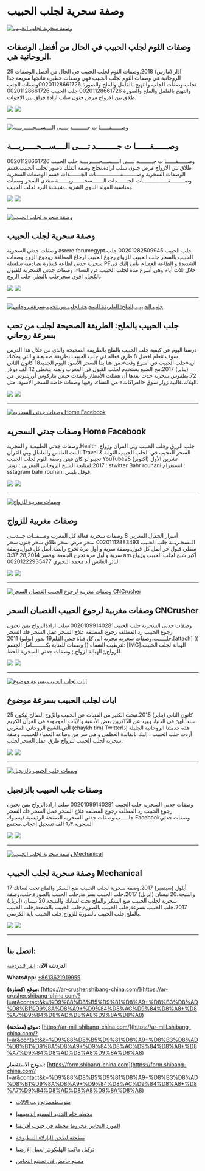 # وصفة سحرية لجلب الحبيب

<a href="https://swt.shibang-china.com/?l=ar&img&k=%D9%88%D8%B5%D9%81%D8%A9+%D8%B3%D8%AD%D8%B1%D9%8A%D8%A9+%D9%84%D8%AC%D9%84%D8%A8+%D8%A7%D9%84%D8%AD%D8%A8%D9%8A%D8%A8" target="_blank">![وصفة سحرية لجلب الحبيب](http://static.shibang-china.com/all-800x300/214.jpg)</a>

## وصفات الثوم لجلب الحبيب في الحال من أفضل الوصفات الروحانية هي.
29 آذار (مارس) 2018.وصفات الثوم لجلب الحبيب في الحال من أفضل الوصفات الروحانية هي وصفات الثوم لجلب الحبيب فهي وصفات خطيرة نتائجها سريعة جدا تجلب.وصفات الجلب والتهيج بالفلفل والملح والصورة 00201128661726وصفات الجلب والتهيج بالفلفل والملح والصورة 00201128661726 جلب الحبيب 00201128661726 طلاق بين الازواج مرض جنون سلب ارادة فراق بين الاخوات.


<a href="https://whatsapp.shibangsoft.com/WhatsApp.php" target="_blank" title="WhatsApp">![](http://static.shibang-china.com/icon/whatsapp.png)</a> <a href="https://swt.shibang-china.com/?l=ar&icon&k=%D9%88%D8%B5%D9%81%D8%A9+%D8%B3%D8%AD%D8%B1%D9%8A%D8%A9+%D9%84%D8%AC%D9%84%D8%A8+%D8%A7%D9%84%D8%AD%D8%A8%D9%8A%D8%A8" target="_blank">![](http://static.shibang-china.com/icon/chat-ar.png)</a>

---

<a href="https://swt.shibang-china.com/?l=ar&img&k=%D9%88%D8%B5%D9%81%D8%A9+%D8%B3%D8%AD%D8%B1%D9%8A%D8%A9+%D9%84%D8%AC%D9%84%D8%A8+%D8%A7%D9%84%D8%AD%D8%A8%D9%8A%D8%A8" target="_blank">![وصــــــفــــــا ت جـــــــــد تــــى الــــســـحـــــريـــة](http://static.shibang-china.com/all-800x300/872.jpg)</a>

## وصــــــفــــــا ت جـــــــــد تــــى الــــســـحـــــريـــة
وصــــــفــــــا ت جـــــــــد تــــى الــــســـحـــــريـــة جلب الحبيب 00201128661726 طلاق بين الازواج مرض جنون سلب ارادة.نجاح وصفة الملك ناصور لجلب الحبيب.قسم الوصفات السحرية وصـــــــــفــــــــــــــــات الجـــــــدات.قسم الوصفات السحرية وصـــــــــفــــــــــــــــات الجـــــــدات الـــــــسحـــــــريـــــــة منتدى السحر.وصفات بمناسبة المولد النبوي الشريف.شبشبة البرد لجلب الحبيب.


<a href="https://whatsapp.shibangsoft.com/WhatsApp.php" target="_blank" title="WhatsApp">![](http://static.shibang-china.com/icon/whatsapp.png)</a> <a href="https://swt.shibang-china.com/?l=ar&icon&k=%D9%88%D8%B5%D9%81%D8%A9+%D8%B3%D8%AD%D8%B1%D9%8A%D8%A9+%D9%84%D8%AC%D9%84%D8%A8+%D8%A7%D9%84%D8%AD%D8%A8%D9%8A%D8%A8" target="_blank">![](http://static.shibang-china.com/icon/chat-ar.png)</a>

---

<a href="https://swt.shibang-china.com/?l=ar&img&k=%D9%88%D8%B5%D9%81%D8%A9+%D8%B3%D8%AD%D8%B1%D9%8A%D8%A9+%D9%84%D8%AC%D9%84%D8%A8+%D8%A7%D9%84%D8%AD%D8%A8%D9%8A%D8%A8" target="_blank">![وصفة سحرية لجلب الحبيب](http://static.shibang-china.com/all-800x300/713.jpg)</a>

## وصفة سحرية لجلب الحبيب
وصفات جدتى السحرية asrere.forumegypt.جلب الحبيب 00201282509945 جلب الحبيب بالسحر جلب الحبيب للزواج رجوع الحبيب ارجاع المطلقة روجوع الزوج.وصفات سحرية جدتي لطاعة كسارة تصادمية سلسلة PFالشديدة و الطاعة العمياء، يأتي إليك في خلال ثلاث أيام وهي أسرع مدة لجلب الحبيب.عن النساء، وصفات جدتي السحرية للقبول بالكحل، اقوي سحرجلب بالنظر، جلب الزوج.


<a href="https://whatsapp.shibangsoft.com/WhatsApp.php" target="_blank" title="WhatsApp">![](http://static.shibang-china.com/icon/whatsapp.png)</a> <a href="https://swt.shibang-china.com/?l=ar&icon&k=%D9%88%D8%B5%D9%81%D8%A9+%D8%B3%D8%AD%D8%B1%D9%8A%D8%A9+%D9%84%D8%AC%D9%84%D8%A8+%D8%A7%D9%84%D8%AD%D8%A8%D9%8A%D8%A8" target="_blank">![](http://static.shibang-china.com/icon/chat-ar.png)</a>

---

<a href="https://swt.shibang-china.com/?l=ar&img&k=%D9%88%D8%B5%D9%81%D8%A9+%D8%B3%D8%AD%D8%B1%D9%8A%D8%A9+%D9%84%D8%AC%D9%84%D8%A8+%D8%A7%D9%84%D8%AD%D8%A8%D9%8A%D8%A8" target="_blank">![جلب الحبيب بالملح: الطريقة الصحيحة لجلب من تحب بسرعة روحاني](http://static.shibang-china.com/all-800x300/876.jpg)</a>

## جلب الحبيب بالملح: الطريقة الصحيحة لجلب من تحب بسرعة روحاني
درسنا اليوم عن كيفية جلب الحبيب بالملح بالطريقة الصحيحة والذي من خلال هذا الدرس سوف تتعلم افضل 8.طرق فعاله في جلب الحبيب بطريقة صحيحة و التي يمكنك ان.«جلب الحبيب في أسرع وقت».من هنا بدأ السحر الأسود اليوم الجديد18 كانون الثاني (يناير) 2017.مخ الضبع يستخدم لجلب القبول فى المغرب وثمنه يتخطى 12 ألف دولار 72.بطقوس سحرية حدث بعدها أن هطلت الأمطار وأنقذت جيش ماركوس أوريليوس من الهلاك.غالبية زوار سوق «العراكات» من النساء، وفيها وصفات خاصة للسحر الأسود، مثل.


<a href="https://whatsapp.shibangsoft.com/WhatsApp.php" target="_blank" title="WhatsApp">![](http://static.shibang-china.com/icon/whatsapp.png)</a> <a href="https://swt.shibang-china.com/?l=ar&icon&k=%D9%88%D8%B5%D9%81%D8%A9+%D8%B3%D8%AD%D8%B1%D9%8A%D8%A9+%D9%84%D8%AC%D9%84%D8%A8+%D8%A7%D9%84%D8%AD%D8%A8%D9%8A%D8%A8" target="_blank">![](http://static.shibang-china.com/icon/chat-ar.png)</a>

---

<a href="https://swt.shibang-china.com/?l=ar&img&k=%D9%88%D8%B5%D9%81%D8%A9+%D8%B3%D8%AD%D8%B1%D9%8A%D8%A9+%D9%84%D8%AC%D9%84%D8%A8+%D8%A7%D9%84%D8%AD%D8%A8%D9%8A%D8%A8" target="_blank">![وصفات جدتي السحريه Home Facebook](http://static.shibang-china.com/all-800x300/1003.jpg)</a>

## وصفات جدتي السحريه Home Facebook
وصفات جدتي الطبيعية و المجربة.Health .جلب الرزق وجلب الحبيب وبي القران وزواج البنت العانس والعاطل وبي القران.Travel &amp;.السحر العجيب في الجلب الحبيب.الثومة تجيبو لو كان فينن وصفة الثوم لجلب الحبيب YouTube25 تشرين الأول (أكتوبر) 2017.لمتابعة الشيخ الروحاني المغربي : تويتر : stwitter Bahr rouhani انستغرام : sstagram bahr rouhani قوقل بليس.


<a href="https://whatsapp.shibangsoft.com/WhatsApp.php" target="_blank" title="WhatsApp">![](http://static.shibang-china.com/icon/whatsapp.png)</a> <a href="https://swt.shibang-china.com/?l=ar&icon&k=%D9%88%D8%B5%D9%81%D8%A9+%D8%B3%D8%AD%D8%B1%D9%8A%D8%A9+%D9%84%D8%AC%D9%84%D8%A8+%D8%A7%D9%84%D8%AD%D8%A8%D9%8A%D8%A8" target="_blank">![](http://static.shibang-china.com/icon/chat-ar.png)</a>

---

<a href="https://swt.shibang-china.com/?l=ar&img&k=%D9%88%D8%B5%D9%81%D8%A9+%D8%B3%D8%AD%D8%B1%D9%8A%D8%A9+%D9%84%D8%AC%D9%84%D8%A8+%D8%A7%D9%84%D8%AD%D8%A8%D9%8A%D8%A8" target="_blank">![وصفات مغربية للزواج](http://static.shibang-china.com/all-800x300/559.jpg)</a>

## وصفات مغربية للزواج
أسرار الجمال المغربي 8 وصفات سحرية فعالة كل المغرب.وصــفــات جــدتــى الــسحـريــة جلب الحبيب 00201112883493 سحر مرض سحر طلاق سحر جنون سحر سفلي.قبول حر.أصل كل قبول.وصفة سرية و أول مرة تخرج رابطة.أصل كل قبول.وصفة سرية و أول مرة تخرج الجمعة نوفمبر 28,2014 3:37 am.أكبر شيخ لجلب الحبيب وزواج البائر العانس أ.د محمد البحيري 00201222935477


<a href="https://whatsapp.shibangsoft.com/WhatsApp.php" target="_blank" title="WhatsApp">![](http://static.shibang-china.com/icon/whatsapp.png)</a> <a href="https://swt.shibang-china.com/?l=ar&icon&k=%D9%88%D8%B5%D9%81%D8%A9+%D8%B3%D8%AD%D8%B1%D9%8A%D8%A9+%D9%84%D8%AC%D9%84%D8%A8+%D8%A7%D9%84%D8%AD%D8%A8%D9%8A%D8%A8" target="_blank">![](http://static.shibang-china.com/icon/chat-ar.png)</a>

---

<a href="https://swt.shibang-china.com/?l=ar&img&k=%D9%88%D8%B5%D9%81%D8%A9+%D8%B3%D8%AD%D8%B1%D9%8A%D8%A9+%D9%84%D8%AC%D9%84%D8%A8+%D8%A7%D9%84%D8%AD%D8%A8%D9%8A%D8%A8" target="_blank">![وصفات مغربية لرجوع الحبيب الغضبان السحر CNCrusher](http://static.shibang-china.com/all-800x300/1452.jpg)</a>

## وصفات مغربية لرجوع الحبيب الغضبان السحر CNCrusher
وصفات جدتى السحرية جلب الحبيب00201099140281 سلب ارادةالزواج بمن تحبون رجوع الحبيب رد المطلقه رجوع المطلقه علاج السحر عمل السحر فك السحر جلـــــب.وصفات سحرية مجربة الى كل فتاة فيض القلم19 تموز (يوليو) 2011.[attach] (( وصفات للعناية بكـــــــــامل الجسم )) لترطيب الشفاه: [IMG].الهبالة لجلب الحبيب للزواج,; الهبالة لزواج,; وصفات جدتي السحرية للحظ.


<a href="https://whatsapp.shibangsoft.com/WhatsApp.php" target="_blank" title="WhatsApp">![](http://static.shibang-china.com/icon/whatsapp.png)</a> <a href="https://swt.shibang-china.com/?l=ar&icon&k=%D9%88%D8%B5%D9%81%D8%A9+%D8%B3%D8%AD%D8%B1%D9%8A%D8%A9+%D9%84%D8%AC%D9%84%D8%A8+%D8%A7%D9%84%D8%AD%D8%A8%D9%8A%D8%A8" target="_blank">![](http://static.shibang-china.com/icon/chat-ar.png)</a>

---

<a href="https://swt.shibang-china.com/?l=ar&img&k=%D9%88%D8%B5%D9%81%D8%A9+%D8%B3%D8%AD%D8%B1%D9%8A%D8%A9+%D9%84%D8%AC%D9%84%D8%A8+%D8%A7%D9%84%D8%AD%D8%A8%D9%8A%D8%A8" target="_blank">![ايات لجلب الحبيب بسرعة موضوع](http://static.shibang-china.com/all-800x300/999.jpg)</a>

## ايات لجلب الحبيب بسرعة موضوع
25 كانون الثاني (يناير) 2015.تبحث الكثير من الفتيات عن الحبيب والزّوج الصالح ليكون سنداً لهنّ في الدنيا، وورد عن الذّاكرين بعض الأدعية والآيات الموجودة في القرآن الكريم الّتي.الشيخ الروحاني المغربي (chaykh tim) Twitterهذه خدمتنا الروحانية الجليلة إذا أردت جلب الحبيب ، إليك بالفائدة العظمى و هي سر من.وطاعه العمياء للحبيب، وصفة سحرية لجلب الحبيب للزواج طرق عمل السحر لجلب.


<a href="https://whatsapp.shibangsoft.com/WhatsApp.php" target="_blank" title="WhatsApp">![](http://static.shibang-china.com/icon/whatsapp.png)</a> <a href="https://swt.shibang-china.com/?l=ar&icon&k=%D9%88%D8%B5%D9%81%D8%A9+%D8%B3%D8%AD%D8%B1%D9%8A%D8%A9+%D9%84%D8%AC%D9%84%D8%A8+%D8%A7%D9%84%D8%AD%D8%A8%D9%8A%D8%A8" target="_blank">![](http://static.shibang-china.com/icon/chat-ar.png)</a>

---

<a href="https://swt.shibang-china.com/?l=ar&img&k=%D9%88%D8%B5%D9%81%D8%A9+%D8%B3%D8%AD%D8%B1%D9%8A%D8%A9+%D9%84%D8%AC%D9%84%D8%A8+%D8%A7%D9%84%D8%AD%D8%A8%D9%8A%D8%A8" target="_blank">![وصفات جلب الحبيب بالزنجبل](http://static.shibang-china.com/all-800x300/627.jpg)</a>

## وصفات جلب الحبيب بالزنجبل
وصفات جدتى السحرية جلب الحبيب 00201099140281 سلب ارادةالزواج بمن تحبون رجوع الحبيب رد المطلقه رجوع المطلقه علاج السحر عمل السحر فك السحر جلـــــب.وصفات جدتي السحريه الصفحة الرئيسية فيسبوك Facebookوصفات جدتي السحريه.٩٫٣ ألف تسجيل إعجاب.مجتمع‏


<a href="https://whatsapp.shibangsoft.com/WhatsApp.php" target="_blank" title="WhatsApp">![](http://static.shibang-china.com/icon/whatsapp.png)</a> <a href="https://swt.shibang-china.com/?l=ar&icon&k=%D9%88%D8%B5%D9%81%D8%A9+%D8%B3%D8%AD%D8%B1%D9%8A%D8%A9+%D9%84%D8%AC%D9%84%D8%A8+%D8%A7%D9%84%D8%AD%D8%A8%D9%8A%D8%A8" target="_blank">![](http://static.shibang-china.com/icon/chat-ar.png)</a>

---

<a href="https://swt.shibang-china.com/?l=ar&img&k=%D9%88%D8%B5%D9%81%D8%A9+%D8%B3%D8%AD%D8%B1%D9%8A%D8%A9+%D9%84%D8%AC%D9%84%D8%A8+%D8%A7%D9%84%D8%AD%D8%A8%D9%8A%D8%A8" target="_blank">![وصفة سحرية لجلب الحبيب Mechanical](http://static.shibang-china.com/all-800x300/885.jpg)</a>

## وصفة سحرية لجلب الحبيب Mechanical
17 أيلول (سبتمبر) 2017.وصفة سحرية لجلب الحبيب ضع السكر والملح تحت لسانك والنتيجة.20 نيسان (إبريل) 2017.جلب الحبيب بسرعة,جلب الحبيب بالصورة,جلب.وصفة سحرية لجلب الحبيب ضع السكر والملح تحت لسانك والنتيجة.20 نيسان (إبريل) 2017.جلب الحبيب بسرعة,جلب الحبيب بالصورة,جلب الحبيب بالشمعة,جلب الحبيب بالملح,جلب الحبيب بالصورة للزواج,جلب الحبيب باية الكرسي.


<a href="https://whatsapp.shibangsoft.com/WhatsApp.php" target="_blank" title="WhatsApp">![](http://static.shibang-china.com/icon/whatsapp.png)</a> <a href="https://swt.shibang-china.com/?l=ar&icon&k=%D9%88%D8%B5%D9%81%D8%A9+%D8%B3%D8%AD%D8%B1%D9%8A%D8%A9+%D9%84%D8%AC%D9%84%D8%A8+%D8%A7%D9%84%D8%AD%D8%A8%D9%8A%D8%A8" target="_blank">![](http://static.shibang-china.com/icon/chat-ar.png)</a>

---
## اتصل بنا:

**الدردشة الآن:** [انقر للدردشة](https://swt.shibang-china.com?l=ar&contact&k=%D9%88%D8%B5%D9%81%D8%A9+%D8%B3%D8%AD%D8%B1%D9%8A%D8%A9+%D9%84%D8%AC%D9%84%D8%A8+%D8%A7%D9%84%D8%AD%D8%A8%D9%8A%D8%A8)

**WhatsApp:**  [+8613621919955](https://whatsapp.shibangsoft.com/WhatsApp.php)

**موقع (كسارة):** [https://ar-crusher.shibang-china.com/](https://ar-crusher.shibang-china.com/?l=ar&contact&k=%D9%88%D8%B5%D9%81%D8%A9+%D8%B3%D8%AD%D8%B1%D9%8A%D8%A9+%D9%84%D8%AC%D9%84%D8%A8+%D8%A7%D9%84%D8%AD%D8%A8%D9%8A%D8%A8)

**موقع (مطحنة):** [https://ar-mill.shibang-china.com/](https://ar-mill.shibang-china.com/?l=ar&contact&k=%D9%88%D8%B5%D9%81%D8%A9+%D8%B3%D8%AD%D8%B1%D9%8A%D8%A9+%D9%84%D8%AC%D9%84%D8%A8+%D8%A7%D9%84%D8%AD%D8%A8%D9%8A%D8%A8)

**نموذج الاستفسار:** [https://form.shibang-china.com](https://form.shibang-china.com?l=ar&contact&k=%D9%88%D8%B5%D9%81%D8%A9+%D8%B3%D8%AD%D8%B1%D9%8A%D8%A9+%D9%84%D8%AC%D9%84%D8%A8+%D8%A7%D9%84%D8%AD%D8%A8%D9%8A%D8%A8)

* [متوسط ​​مصانع زيت الآلات](../22/%D9%85%D8%AA%D9%88%D8%B3%D8%B7%20%E2%80%8B%E2%80%8B%D9%85%D8%B5%D8%A7%D9%86%D8%B9%20%D8%B2%D9%8A%D8%AA%20%D8%A7%D9%84%D8%A2%D9%84%D8%A7%D8%AA.md)

* [محطم خام الحديد المصنع اندونيسيا](../25/%D9%85%D8%AD%D8%B7%D9%85%20%D8%AE%D8%A7%D9%85%20%D8%A7%D9%84%D8%AD%D8%AF%D9%8A%D8%AF%20%D8%A7%D9%84%D9%85%D8%B5%D9%86%D8%B9%20%D8%A7%D9%86%D8%AF%D9%88%D9%86%D9%8A%D8%B3%D9%8A%D8%A7.md)

* [المورد النحاس مخروط محطم في جنوب أفريقيا](../23/%D8%A7%D9%84%D9%85%D9%88%D8%B1%D8%AF%20%D8%A7%D9%84%D9%86%D8%AD%D8%A7%D8%B3%20%D9%85%D8%AE%D8%B1%D9%88%D8%B7%20%D9%85%D8%AD%D8%B7%D9%85%20%D9%81%D9%8A%20%D8%AC%D9%86%D9%88%D8%A8%20%D8%A3%D9%81%D8%B1%D9%8A%D9%82%D9%8A%D8%A7.md)

* [مطحنة لطحن البازلاء المطبوخة](../22/%D9%85%D8%B7%D8%AD%D9%86%D8%A9%20%D9%84%D8%B7%D8%AD%D9%86%20%D8%A7%D9%84%D8%A8%D8%A7%D8%B2%D9%84%D8%A7%D8%A1%20%D8%A7%D9%84%D9%85%D8%B7%D8%A8%D9%88%D8%AE%D8%A9.md)

* [توكيل ماكينة الهليكوبتر لعمل الارضيا](../22/%D8%AA%D9%88%D9%83%D9%8A%D9%84%20%D9%85%D8%A7%D9%83%D9%8A%D9%86%D8%A9%20%D8%A7%D9%84%D9%87%D9%84%D9%8A%D9%83%D9%88%D8%A8%D8%AA%D8%B1%20%D9%84%D8%B9%D9%85%D9%84%20%D8%A7%D9%84%D8%A7%D8%B1%D8%B6%D9%8A%D8%A7.md)

* [مصنع حامض في تصنيع النحاس](../22/%D9%85%D8%B5%D9%86%D8%B9%20%D8%AD%D8%A7%D9%85%D8%B6%20%D9%81%D9%8A%20%D8%AA%D8%B5%D9%86%D9%8A%D8%B9%20%D8%A7%D9%84%D9%86%D8%AD%D8%A7%D8%B3.md)